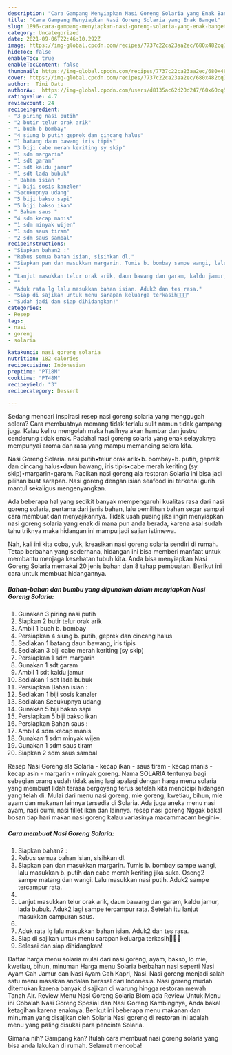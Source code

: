 ```yaml
---
description: "Cara Gampang Menyiapkan Nasi Goreng Solaria yang Enak Banget"
title: "Cara Gampang Menyiapkan Nasi Goreng Solaria yang Enak Banget"
slug: 1896-cara-gampang-menyiapkan-nasi-goreng-solaria-yang-enak-banget
category: Uncategorized
date: 2021-09-06T22:46:10.292Z
image: https://img-global.cpcdn.com/recipes/7737c22ca23aa2ec/680x482cq70/nasi-goreng-solaria-foto-resep-utama.jpg
hideToc: false
enableToc: true
enableTocContent: false
thumbnail: https://img-global.cpcdn.com/recipes/7737c22ca23aa2ec/680x482cq70/nasi-goreng-solaria-foto-resep-utama.jpg
cover: https://img-global.cpcdn.com/recipes/7737c22ca23aa2ec/680x482cq70/nasi-goreng-solaria-foto-resep-utama.jpg
author:  Tini Datu
authorAv:  https://img-global.cpcdn.com/users/d8135ac62d20d247/60x60cq50/avatar.jpg
ratingvalue: 4.7
reviewcount: 24
recipeingredient:
- "3 piring nasi putih"
- "2 butir telur orak arik"
- "1 buah b bombay"
- "4 siung b putih geprek dan cincang halus"
- "1 batang daun bawang iris tipis"
- "3 biji cabe merah keriting sy skip"
- "1 sdm margarin"
- "1 sdt garam"
- "1 sdt kaldu jamur"
- "1 sdt lada bubuk"
- " Bahan isian "
- "1 biji sosis kanzler"
- "Secukupnya udang"
- "5 biji bakso sapi"
- "5 biji bakso ikan"
- " Bahan saus "
- "4 sdm kecap manis"
- "1 sdm minyak wijen"
- "1 sdm saus tiram"
- "2 sdm saus sambal"
recipeinstructions:
- "Siapkan bahan2 :"
- "Rebus semua bahan isian, sisihkan dl."
- "Siapkan pan dan masukkan margarin. Tumis b. bombay sampe wangi, lalu masukkan b. putih dan cabe merah keriting jika suka. Oseng2 sampe matang dan wangi. Lalu masukkan nasi putih. Aduk2 sampe tercampur rata."
- ""
- "Lanjut masukkan telur orak arik, daun bawang dan garam, kaldu jamur, lada bubuk. Aduk2 lagi sampe tercampur rata. Setelah itu lanjut masukkan campuran saus."
- ""
- "Aduk rata lg lalu masukkan bahan isian. Aduk2 dan tes rasa."
- "Siap di sajikan untuk menu sarapan keluarga terkasih🙏😁🤗"
- "Sudah jadi dan siap dihidangkan!"
categories:
- Resep
tags:
- nasi
- goreng
- solaria

katakunci: nasi goreng solaria 
nutrition: 182 calories
recipecuisine: Indonesian
preptime: "PT18M"
cooktime: "PT48M"
recipeyield: "3"
recipecategory: Dessert

---
```



Sedang mencari inspirasi resep nasi goreng solaria yang menggugah selera? Cara membuatnya memang tidak terlalu sulit namun tidak gampang juga. Kalau keliru mengolah maka hasilnya akan hambar dan justru cenderung tidak enak. Padahal nasi goreng solaria yang enak selayaknya mempunyai aroma dan rasa yang mampu memancing selera kita.


Nasi Goreng Solaria. nasi putih•telur orak arik•b. bombay•b. putih, geprek dan cincang halus•daun bawang, iris tipis•cabe merah keriting (sy skip)•margarin•garam. Racikan nasi goreng ala restoran Solaria ini bisa jadi pilihan buat sarapan. Nasi goreng dengan isian seafood ini terkenal gurih mantul sekaligus mengenyangkan.

Ada beberapa hal yang sedikit banyak mempengaruhi kualitas rasa dari nasi goreng solaria, pertama dari jenis bahan, lalu pemilihan bahan segar sampai cara membuat dan menyajikannya. Tidak usah pusing jika ingin menyiapkan nasi goreng solaria yang enak di mana pun anda berada, karena asal sudah tahu triknya maka hidangan ini mampu jadi sajian istimewa.


Nah, kali ini kita coba, yuk, kreasikan nasi goreng solaria sendiri di rumah. Tetap berbahan yang sederhana, hidangan ini bisa memberi manfaat untuk membantu menjaga kesehatan tubuh kita. Anda bisa menyiapkan Nasi Goreng Solaria memakai 20 jenis bahan dan 8 tahap pembuatan. Berikut ini cara untuk membuat hidangannya.

<!--inarticleads1-->

##### Bahan-bahan dan bumbu yang digunakan dalam menyiapkan Nasi Goreng Solaria:

1. Gunakan 3 piring nasi putih
1. Siapkan 2 butir telur orak arik
1. Ambil 1 buah b. bombay
1. Persiapkan 4 siung b. putih, geprek dan cincang halus
1. Sediakan 1 batang daun bawang, iris tipis
1. Sediakan 3 biji cabe merah keriting (sy skip)
1. Persiapkan 1 sdm margarin
1. Gunakan 1 sdt garam
1. Ambil 1 sdt kaldu jamur
1. Sediakan 1 sdt lada bubuk
1. Persiapkan  Bahan isian :
1. Sediakan 1 biji sosis kanzler
1. Sediakan Secukupnya udang
1. Gunakan 5 biji bakso sapi
1. Persiapkan 5 biji bakso ikan
1. Persiapkan  Bahan saus :
1. Ambil 4 sdm kecap manis
1. Gunakan 1 sdm minyak wijen
1. Gunakan 1 sdm saus tiram
1. Siapkan 2 sdm saus sambal


Resep Nasi Goreng ala Solaria - kecap ikan - saus tiram - kecap manis - kecap asin - margarin - minyak goreng. Nama SOLARIA tentunya bagi sebagian orang sudah tidak asing lagi apalagi dengan harga menu solaria yang membuat lidah terasa bergoyang terus setelah kita mencicipi hidangan yang telah di. Mulai dari menu nasi goreng, mie goreng, kwetiau, bihun, mie ayam dan makanan lainnya tersedia di Solaria. Ada juga aneka menu nasi ayam, nasi cumi, nasi fillet ikan dan lainnya. resep nasi goreng Nggak bakal bosan tiap hari makan nasi goreng kalau variasinya macammacam begini~. 

<!--inarticleads2-->

##### Cara membuat Nasi Goreng Solaria:

1. Siapkan bahan2 :
1. Rebus semua bahan isian, sisihkan dl.
1. Siapkan pan dan masukkan margarin. Tumis b. bombay sampe wangi, lalu masukkan b. putih dan cabe merah keriting jika suka. Oseng2 sampe matang dan wangi. Lalu masukkan nasi putih. Aduk2 sampe tercampur rata.
1. 
1. Lanjut masukkan telur orak arik, daun bawang dan garam, kaldu jamur, lada bubuk. Aduk2 lagi sampe tercampur rata. Setelah itu lanjut masukkan campuran saus.
1. 
1. Aduk rata lg lalu masukkan bahan isian. Aduk2 dan tes rasa.
1. Siap di sajikan untuk menu sarapan keluarga terkasih🙏😁🤗
1. Selesai dan siap dihidangkan!

Daftar harga menu solaria mulai dari nasi goreng, ayam, bakso, lo mie, kwetiau, bihun, minuman Harga menu Solaria berbahan nasi seperti Nasi Ayam Cah Jamur dan Nasi Ayam Cah Kapri, Nasi. Nasi goreng menjadi salah satu menu masakan andalan berasal dari Indonesia. Nasi goreng mudah ditemukan karena banyak disajikan di warung hingga restoran mewah Tanah Air. Review Menu Nasi Goreng Solaria Blom ada Review Untuk Menu ini Cobalah Nasi Goreng Spesial dan Nasi Goreng Kambingnya, Anda bakal ketagihan karena enaknya. Berikut ini beberapa menu makanan dan minuman yang disajikan oleh Solaria Nasi goreng di restoran ini adalah menu yang paling disukai para pencinta Solaria. 

Gimana nih? Gampang kan? Itulah cara membuat nasi goreng solaria yang bisa anda lakukan di rumah. Selamat mencoba!
